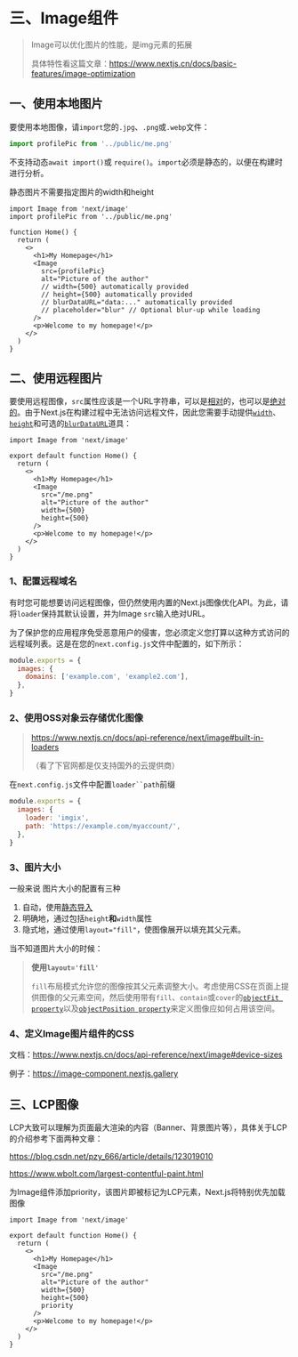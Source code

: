 # 三、Image组件

> Image可以优化图片的性能，是img元素的拓展
>
> 具体特性看这篇文章：https://www.nextjs.cn/docs/basic-features/image-optimization

## 一、使用本地图片

要使用本地图像，请`import`您的`.jpg`、`.png`或`.webp`文件：

```jsx
import profilePic from '../public/me.png'
```

不支持动态`await import()`或 `require()`。`import`必须是静态的，以便在构建时进行分析。

静态图片不需要指定图片的width和height

```tsx
import Image from 'next/image'
import profilePic from '../public/me.png'

function Home() {
  return (
    <>
      <h1>My Homepage</h1>
      <Image
        src={profilePic}
        alt="Picture of the author"
        // width={500} automatically provided
        // height={500} automatically provided
        // blurDataURL="data:..." automatically provided
        // placeholder="blur" // Optional blur-up while loading
      />
      <p>Welcome to my homepage!</p>
    </>
  )
}
```

## 二、使用远程图片

要使用远程图像，`src`属性应该是一个URL字符串，可以是[相对](https://www.nextjs.cn/docs/basic-features/image-optimization#loaders)的，也可以是[绝对的](https://www.nextjs.cn/docs/basic-features/image-optimization#domains)。由于Next.js在构建过程中无法访问远程文件，因此您需要手动提供[`width`](https://www.nextjs.cn/docs/api-reference/next/image#width)、[`height`](https://www.nextjs.cn/docs/api-reference/next/image#height)和可选的[`blurDataURL`](https://www.nextjs.cn/docs/api-reference/next/image#blurdataurl)道具：

```tsx
import Image from 'next/image'

export default function Home() {
  return (
    <>
      <h1>My Homepage</h1>
      <Image
        src="/me.png"
        alt="Picture of the author"
        width={500}
        height={500}
      />
      <p>Welcome to my homepage!</p>
    </>
  )
}
```

### 1、配置远程域名

有时您可能想要访问远程图像，但仍然使用内置的Next.js图像优化API。为此，请将`loader`保持其默认设置，并为Image `src`输入绝对URL。

为了保护您的应用程序免受恶意用户的侵害，您必须定义您打算以这种方式访问的远程域列表。这是在您的`next.config.js`文件中配置的，如下所示：

```js
module.exports = {
  images: {
    domains: ['example.com', 'example2.com'],
  },
}
```

### 2、使用OSS对象云存储优化图像

>https://www.nextjs.cn/docs/api-reference/next/image#built-in-loaders
>
>（看了下官网都是仅支持国外的云提供商）

在`next.config.js`文件中配置`loader``path`前缀

```js
module.exports = {
  images: {
    loader: 'imgix',
    path: 'https://example.com/myaccount/',
  },
}
```

### 3、图片大小

一般来说 图片大小的配置有三种

1. 自动，使用[静态导入](https://www.nextjs.cn/docs/basic-features/image-optimization#local-images)
2. 明确地，通过包括`height`**和**`width`属性
3. 隐式地，通过使用`layout="fill"`，使图像展开以填充其父元素。

当不知道图片大小的时候：

>**使用`layout='fill'`**
>
>`fill`布局模式允许您的图像按其父元素调整大小。考虑使用CSS在页面上提供图像的父元素空间，然后使用带有`fill`、`contain`或`cover`的[`objectFit property`](https://www.nextjs.cn/docs/api-reference/next/image#objectfit)以及[`objectPosition property`](https://www.nextjs.cn/docs/api-reference/next/image#objectposition)来定义图像应如何占用该空间。

### 4、定义Image图片组件的CSS

文档：https://www.nextjs.cn/docs/api-reference/next/image#device-sizes

例子：https://image-component.nextjs.gallery

## 三、LCP图像

LCP大致可以理解为页面最大渲染的内容（Banner、背景图片等），具体关于LCP的介绍参考下面两种文章：

https://blog.csdn.net/pzy_666/article/details/123019010

https://www.wbolt.com/largest-contentful-paint.html

为Image组件添加priority，该图片即被标记为LCP元素，Next.js将特别优先加载图像

```tsx
import Image from 'next/image'

export default function Home() {
  return (
    <>
      <h1>My Homepage</h1>
      <Image
        src="/me.png"
        alt="Picture of the author"
        width={500}
        height={500}
        priority
      />
      <p>Welcome to my homepage!</p>
    </>
  )
}
```

